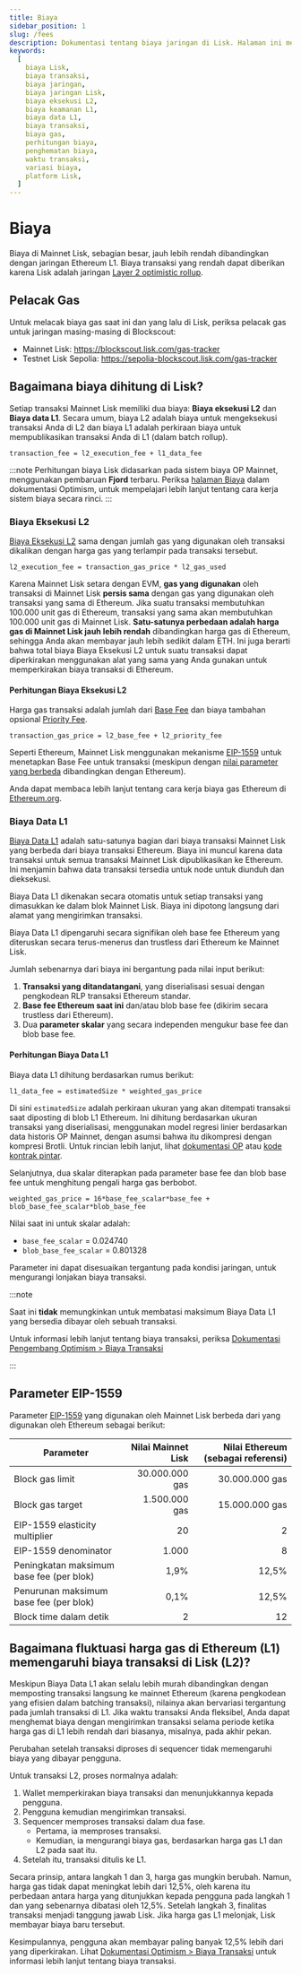 ```yaml
---
title: Biaya
sidebar_position: 1
slug: /fees
description: Dokumentasi tentang biaya jaringan di Lisk. Halaman ini membahas detail sistem biaya dua komponen yang melibatkan biaya eksekusi L2 dan biaya data L1, serta memberikan wawasan tentang variasi biaya dan strategi penghematan biaya.
keywords:
  [
    biaya Lisk,
    biaya transaksi,
    biaya jaringan,
    biaya jaringan Lisk,
    biaya eksekusi L2,
    biaya keamanan L1,
    biaya data L1,
    biaya transaksi,
    biaya gas,
    perhitungan biaya,
    penghematan biaya,
    waktu transaksi,
    variasi biaya,
    platform Lisk,
  ]
---
```


# Biaya

Biaya di Mainnet Lisk, sebagian besar, jauh lebih rendah dibandingkan dengan jaringan Ethereum L1.
Biaya transaksi yang rendah dapat diberikan karena Lisk adalah jaringan [Layer 2 optimistic rollup](https://ethereum.org/en/developers/docs/scaling/optimistic-rollups).

## Pelacak Gas

Untuk melacak biaya gas saat ini dan yang lalu di Lisk, periksa pelacak gas untuk jaringan masing-masing di Blockscout:

- Mainnet Lisk: https://blockscout.lisk.com/gas-tracker
- Testnet Lisk Sepolia: https://sepolia-blockscout.lisk.com/gas-tracker

## Bagaimana biaya dihitung di Lisk?

Setiap transaksi Mainnet Lisk memiliki dua biaya: **Biaya eksekusi L2** dan **Biaya data L1**.
Secara umum, biaya L2 adalah biaya untuk mengeksekusi transaksi Anda di L2 dan biaya L1 adalah perkiraan biaya untuk mempublikasikan transaksi Anda di L1 (dalam batch rollup).

```text
transaction_fee = l2_execution_fee + l1_data_fee
```

:::note
Perhitungan biaya Lisk didasarkan pada sistem biaya OP Mainnet, menggunakan pembaruan **Fjord** terbaru.
Periksa [halaman Biaya](https://docs.optimism.io/stack/transactions/fees#fjord) dalam dokumentasi Optimism, untuk mempelajari lebih lanjut tentang cara kerja sistem biaya secara rinci.
:::

### Biaya Eksekusi L2
[Biaya Eksekusi L2](https://docs.optimism.io/stack/transactions/fees#execution-gas-fee) sama dengan jumlah gas yang digunakan oleh transaksi dikalikan dengan harga gas yang terlampir pada transaksi tersebut.

```
l2_execution_fee = transaction_gas_price * l2_gas_used
```

Karena Mainnet Lisk setara dengan EVM, **gas yang digunakan** oleh transaksi di Mainnet Lisk **persis sama** dengan gas yang digunakan oleh transaksi yang sama di Ethereum.
Jika suatu transaksi membutuhkan 100.000 unit gas di Ethereum, transaksi yang sama akan membutuhkan 100.000 unit gas di Mainnet Lisk.
**Satu-satunya perbedaan adalah harga gas di Mainnet Lisk jauh lebih rendah** dibandingkan harga gas di Ethereum, sehingga Anda akan membayar jauh lebih sedikit dalam ETH.
Ini juga berarti bahwa total biaya Biaya Eksekusi L2 untuk suatu transaksi dapat diperkirakan menggunakan alat yang sama yang Anda gunakan untuk memperkirakan biaya transaksi di Ethereum.

#### Perhitungan Biaya Eksekusi L2
Harga gas transaksi adalah jumlah dari [Base Fee](https://ethereum.org/en/developers/docs/gas/#base-fee) dan biaya tambahan opsional [Priority Fee](https://ethereum.org/en/developers/docs/gas/#priority-fee).

```
transaction_gas_price = l2_base_fee + l2_priority_fee
```

Seperti Ethereum, Mainnet Lisk menggunakan mekanisme [EIP-1559](https://eips.ethereum.org/EIPS/eip-1559) untuk menetapkan Base Fee untuk transaksi (meskipun dengan [nilai parameter yang berbeda](/fees#parameter-eip-1559) dibandingkan dengan Ethereum).

Anda dapat membaca lebih lanjut tentang cara kerja biaya gas Ethereum di [Ethereum.org](https://ethereum.org/en/developers/docs/gas/).

### Biaya Data L1
[Biaya Data L1](https://docs.optimism.io/stack/transactions/fees#l1-data-fee) adalah satu-satunya bagian dari biaya transaksi Mainnet Lisk yang berbeda dari biaya transaksi Ethereum.
Biaya ini muncul karena data transaksi untuk semua transaksi Mainnet Lisk dipublikasikan ke Ethereum.
Ini menjamin bahwa data transaksi tersedia untuk node untuk diunduh dan dieksekusi.

Biaya Data L1 dikenakan secara otomatis untuk setiap transaksi yang dimasukkan ke dalam blok Mainnet Lisk.
Biaya ini dipotong langsung dari alamat yang mengirimkan transaksi.

Biaya Data L1 dipengaruhi secara signifikan oleh base fee Ethereum yang diteruskan secara terus-menerus dan trustless dari Ethereum ke Mainnet Lisk.

Jumlah sebenarnya dari biaya ini bergantung pada nilai input berikut:

1. **Transaksi yang ditandatangani**, yang diserialisasi sesuai dengan pengkodean RLP transaksi Ethereum standar.
2. **Base fee Ethereum saat ini** dan/atau blob base fee (dikirim secara trustless dari Ethereum).
3. Dua **parameter skalar** yang secara independen mengukur base fee dan blob base fee.

#### Perhitungan Biaya Data L1
Biaya data L1 dihitung berdasarkan rumus berikut:

```
l1_data_fee = estimatedSize * weighted_gas_price
```

Di sini `estimatedSize` adalah perkiraan ukuran yang akan ditempati transaksi saat diposting di blob L1 Ethereum.
Ini dihitung berdasarkan ukuran transaksi yang diserialisasi, menggunakan model regresi linier berdasarkan data historis OP Mainnet, dengan asumsi bahwa itu dikompresi dengan kompresi Brotli.
Untuk rincian lebih lanjut, lihat [dokumentasi OP](https://docs.optimism.io/stack/transactions/fees#fjord) atau [kode kontrak pintar](https://github.com/ethereum-optimism/optimism/blob/e00f23ad0208f2e35aef5435d8a3d2e369144419/packages/contracts-bedrock/src/L2/GasPriceOracle.sol#L203).

Selanjutnya, dua skalar diterapkan pada parameter base fee dan blob base fee untuk menghitung pengali harga gas berbobot.

```
weighted_gas_price = 16*base_fee_scalar*base_fee + blob_base_fee_scalar*blob_base_fee
```

Nilai saat ini untuk skalar adalah:

  - `base_fee_scalar` = 0.024740
  - `blob_base_fee_scalar` = 0.801328

Parameter ini dapat disesuaikan tergantung pada kondisi jaringan, untuk mengurangi lonjakan biaya transaksi.

:::note

Saat ini **tidak** memungkinkan untuk membatasi maksimum Biaya Data L1 yang bersedia dibayar oleh sebuah transaksi.

Untuk informasi lebih lanjut tentang biaya transaksi, periksa [Dokumentasi Pengembang Optimism > Biaya Transaksi](https://docs.optimism.io/stack/transactions/fees)

:::

## Parameter EIP-1559

Parameter [EIP-1559](https://eips.ethereum.org/EIPS/eip-1559) yang digunakan oleh Mainnet Lisk berbeda dari yang digunakan oleh Ethereum sebagai berikut:

| Parameter                             | Nilai Mainnet Lisk | Nilai Ethereum (sebagai referensi) |
| ------------------------------------- | -----------------: | ----------------------------------: |
| Block gas limit                        |   30.000.000 gas   |                 30.000.000 gas     |
| Block gas target                       |    1.500.000 gas   |                 15.000.000 gas     |
| EIP-1559 elasticity multiplier         |               20    |                              2     |
| EIP-1559 denominator                     |            1.000   |                              8     |
| Peningkatan maksimum base fee (per blok) |             1,9%  |                          12,5%    |
| Penurunan maksimum base fee (per blok) |             0,1%  |                          12,5%    |
| Block time dalam detik                |                2   |                             12     |

## Bagaimana fluktuasi harga gas di Ethereum (L1) memengaruhi biaya transaksi di Lisk (L2)?

Meskipun Biaya Data L1 akan selalu lebih murah dibandingkan dengan memposting transaksi langsung ke mainnet Ethereum (karena pengkodean yang efisien dalam batching transaksi), nilainya akan bervariasi tergantung pada jumlah transaksi di L1.
Jika waktu transaksi Anda fleksibel, Anda dapat menghemat biaya dengan mengirimkan transaksi selama periode ketika harga gas di L1 lebih rendah dari biasanya, misalnya, pada akhir pekan.

Perubahan setelah transaksi diproses di sequencer tidak memengaruhi biaya yang dibayar pengguna.

Untuk transaksi L2, proses normalnya adalah:

1. Wallet memperkirakan biaya transaksi dan menunjukkannya kepada pengguna.
2. Pengguna kemudian mengirimkan transaksi.
3. Sequencer memproses transaksi dalam dua fase.
    - Pertama, ia memproses transaksi.
    - Kemudian, ia mengurangi biaya gas, berdasarkan harga gas L1 dan L2 pada saat itu.
4. Setelah itu, transaksi ditulis ke L1.

Secara prinsip, antara langkah 1 dan 3, harga gas mungkin berubah.
Namun, harga gas tidak dapat meningkat lebih dari 12,5%, oleh karena itu perbedaan antara harga yang ditunjukkan kepada pengguna pada langkah 1 dan yang sebenarnya dibatasi oleh 12,5%.
Setelah langkah 3, finalitas transaksi menjadi tanggung jawab Lisk.
Jika harga gas L1 melonjak, Lisk membayar biaya baru tersebut.

Kesimpulannya, pengguna akan membayar paling banyak 12,5% lebih dari yang diperkirakan.
Lihat [Dokumentasi Optimism > Biaya Transaksi](https://docs.optimism.io/stack/transactions/fees#mechanism) untuk informasi lebih lanjut tentang biaya transaksi.
